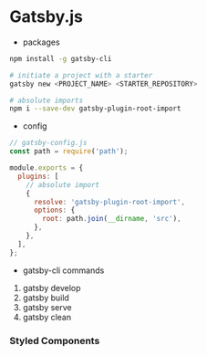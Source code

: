 # Gatsby.js

- packages

```bash
npm install -g gatsby-cli

# initiate a project with a starter
gatsby new <PROJECT_NAME> <STARTER_REPOSITORY>

# absolute imports
npm i --save-dev gatsby-plugin-root-import
```

- config

```js
// gatsby-config.js
const path = require('path');

module.exports = {
  plugins: [
    // absolute import
    {
      resolve: 'gatsby-plugin-root-import',
      options: {
        root: path.join(__dirname, 'src'),
      },
    },
  ],
};
```

- gatsby-cli commands

1. gatsby develop
2. gatsby build
3. gatsby serve
4. gatsby clean

### Styled Components
